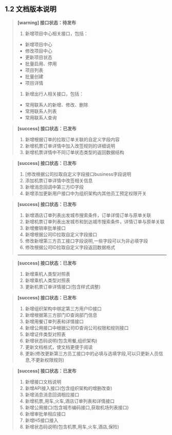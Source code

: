 ## 1.2 文档版本说明

<!--sec data-title="V2.2.1 —— 2018-11-26" data-id="log221" data-show=true data-collapse=false ces-->
> **[warning] 接口状态：待发布**
> 1. 新增项目中心相关接口，包括：
>   - 新增项目中心
>   - 修改项目中心
>   - 更新项目状态
>   - 批量启用、停用
>   - 项目列表
>   - 批量创建
>   - 项目详情
> 1. 新增出行人相关接口，包括：
>   - 常用联系人的新增、修改、删除
>   - 常用联系人列表
>   - 常用联系人查询
> 
<!--endsec-->

<!--sec data-title="V2.2 —— 2018-10-25" data-id="log22" data-show=true data-collapse=true ces-->
> **[success] 接口状态：已发布**
> 1. 新增根据订单的拉取订单关联的自定义字段内容
> 1. 新增机票订单详情中加入改签规则的详细说明
> 1. 新增机票详情中不同订单状态类型的返回数据结构
<!--endsec-->

<!--sec data-title="V2.1 —— 2018-10-24" data-id="log21" data-show=true data-collapse=true ces-->
> **[success] 接口状态：已发布**
> 1. [修改根据公司拉取自定义字段接口business字段说明
> 1. 添加机票订单详情中改签相关信息
> 1. 新增消息回调中第三方ID字段
> 1. 新增添加更新用户接口中为组织架构内其他员工预定权限开关
> 
<!--endsec-->

<!--sec data-title="V2.0 —— 2018-09-25" data-id="log20" data-show=true data-collapse=true ces-->
> **[success] 接口状态：已发布**
> 1. 新增酒店订单列表出发城市搜索条件，订单详情订单与原单关联
> 1. 新增机票订单列表出发城市和到达城市搜索条件，详情订单与原单关联
> 1. 新增撤销审批单接口
> 1. 新增根据公司ID拉取自定义字段接口
> 1. 修改新增第三方员工接口字段说明,一些字段可以为非必填字段
> 1. 修改根据公司ID拉取自定义字段返回数据格式
> ---
<!--endsec-->

<!--sec data-title="V1.2 —— 2018-08-13" data-id="log12" data-show=true data-collapse=true ces-->
> **[success] 接口状态：已发布**
> 1. 新增乘机人类型对照表
> 1. 新增乘机人类型对照表
> 1. 更新机票订单详情接口(包含样式调整)
> 
<!--endsec-->

<!--sec data-title="V1.1 —— 2018-07-01" data-id="log11" data-show=true data-collapse=true ces-->
> **[success] 接口状态：已发布**
> 1. 新增组织架构中绑定第三方用户ID接口
> 1. 新增根据第三方部门ID查询部门信息
> 1. 新增用餐订单列表和详情接口
> 1. 新增公用接口中根据公司ID查询公司权限和规则接口
> 1. 新增证件类型对照表
> 1. 新增状态码说明(包含用餐,组织架构)
> 1. 更新文档格式，使文档更便于阅读
> 1. 更新(修改更新第三方员工接口中的必填与选填字段,可以只更新人员信息,不更新权限规则)
> 
<!--endsec-->

<!--sec data-title="V1.0 —— 2018-11-19" data-id="log10" data-show=true data-collapse=true ces-->
> **[success] 接口状态：已发布**
> 1. 新增接口文档说明
> 1. 新增API接入接口(包含组织架构的增删改查)
> 1. 新增消息消息回调相应接口
> 1. 新增机票,用车,火车,酒店订单列表和详情接口
> 1. 新增公用接口(包含城市编码接口,获取机场列表接口)
> 1. 新增审批单相应接口
> 1. 新增H5接口接入
> 1. 新增状态码说明(包含机票,用车,火车,酒店,保险)
> 
<!--endsec-->
